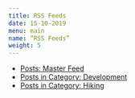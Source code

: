 ```yaml
---
title: RSS Feeds
date: 15-10-2019
menu: main
name: “RSS Feeds”
weight: 5
---
```


- [Posts: Master Feed](/posts/index.xml)
- [Posts in Category: Development](/categories/development/index.xml)
- [Posts in Category: Hiking](/categories/hiking/index.xml)